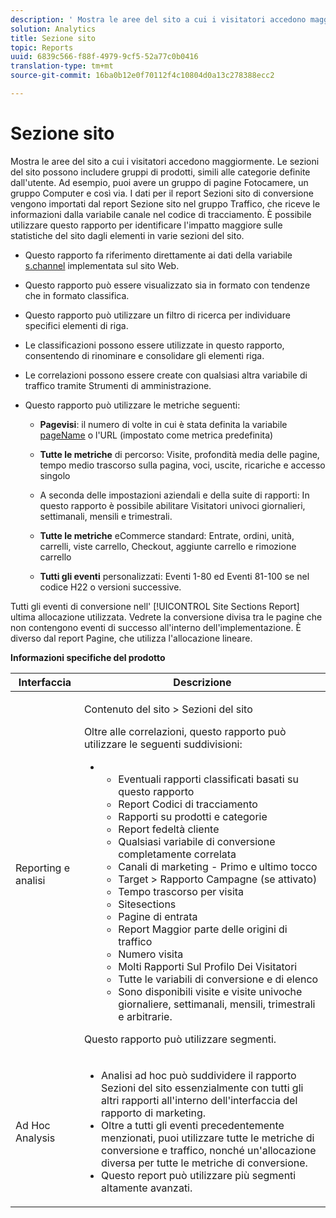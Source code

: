 ```yaml
---
description: ' Mostra le aree del sito a cui i visitatori accedono maggiormente. Le sezioni del sito possono includere gruppi di prodotti, simili alle categorie definite dall''utente. Ad esempio, puoi avere un gruppo di pagine Fotocamere, un gruppo Computer e così via. I dati per il report Sezioni sito di conversione vengono importati dal report Sezione sito nel gruppo Traffico, che riceve le informazioni dalla variabile canale nel codice di tracciamento. È possibile utilizzare questo rapporto per identificare l''impatto maggiore sulle statistiche del sito dagli elementi in varie sezioni del sito.'
solution: Analytics
title: Sezione sito
topic: Reports
uuid: 6839c566-f88f-4979-9cf5-52a77c0b0416
translation-type: tm+mt
source-git-commit: 16ba0b12e0f70112f4c10804d0a13c278388ecc2

---
```



# Sezione sito

 Mostra le aree del sito a cui i visitatori accedono maggiormente. Le sezioni del sito possono includere gruppi di prodotti, simili alle categorie definite dall'utente. Ad esempio, puoi avere un gruppo di pagine Fotocamere, un gruppo Computer e così via. I dati per il report Sezioni sito di conversione vengono importati dal report Sezione sito nel gruppo Traffico, che riceve le informazioni dalla variabile canale nel codice di tracciamento. È possibile utilizzare questo rapporto per identificare l'impatto maggiore sulle statistiche del sito dagli elementi in varie sezioni del sito.

* Questo rapporto fa riferimento direttamente ai dati della variabile [s.channel](https://marketing.adobe.com/resources/help/en_US/sc/implement/c_channel.html) implementata sul sito Web.
* Questo rapporto può essere visualizzato sia in formato con tendenze che in formato classifica.
* Questo rapporto può utilizzare un filtro di ricerca per individuare specifici elementi di riga.
* Le classificazioni possono essere utilizzate in questo rapporto, consentendo di rinominare e consolidare gli elementi riga.
* Le correlazioni possono essere create con qualsiasi altra variabile di traffico tramite Strumenti di amministrazione.
* Questo rapporto può utilizzare le metriche seguenti:

   * **Pagevisi**: il numero di volte in cui è stata definita la variabile [pageName](https://marketing.adobe.com/resources/help/en_US/sc/implement/c_pagename.html) o l'URL (impostato come metrica predefinita)

   * **Tutte le metriche** di percorso: Visite, profondità media delle pagine, tempo medio trascorso sulla pagina, voci, uscite, ricariche e accesso singolo
   * A seconda delle impostazioni aziendali e della suite di rapporti: In questo rapporto è possibile abilitare Visitatori univoci giornalieri, settimanali, mensili e trimestrali.
   * **Tutte le metriche** eCommerce standard: Entrate, ordini, unità, carrelli, viste carrello, Checkout, aggiunte carrello e rimozione carrello
   * **Tutti gli eventi** personalizzati: Eventi 1-80 ed Eventi 81-100 se nel codice H22 o versioni successive.

Tutti gli eventi di conversione nell' [!UICONTROL Site Sections Report] ultima allocazione utilizzata. Vedrete la conversione divisa tra le pagine che non contengono eventi di successo all'interno dell'implementazione. È diverso dal report [](/help/components/c-variables/dimensionslist/reports-pages.md)Pagine, che utilizza l'allocazione lineare.

**Informazioni specifiche del prodotto**

<table id="table_525FDF95C8ED4BF2A1E25BE2DA971EFB"> 
 <thead> 
  <tr> 
   <th colname="col1" class="entry"> Interfaccia </th> 
   <th colname="col2" class="entry"> Descrizione </th> 
  </tr> 
 </thead>
 <tbody> 
  <tr> 
   <td colname="col1"> Reporting e analisi </td> 
   <td colname="col2"> <p> <span class="uicontrol"> Contenuto</span> del sito &gt; <span class="uicontrol"> Sezioni del sito</span> </p> <p>Oltre alle correlazioni, questo rapporto può utilizzare le seguenti suddivisioni: </p> 
    <ul id="ul_9CD009D89B134C53807332E3C88D3C44"> 
     <li id="li_566417EB074D425C9A1F4FB28AA7FAB4"> 
      <ul id="ul_3795C7AAE6DA4B7E96FCDC7F3211DFBB"> 
       <li id="li_50B295E961724CFB83D222DE9B4C7FF2">Eventuali rapporti classificati basati su questo rapporto </li> 
       <li id="li_697682892D8841BC8120BEC0E1AE9753"> <span class="wintitle"> Report Codici di tracciamento</span> </li> 
       <li id="li_F6D893FCBA7A4B3EB04715833CA41022"> <span class="wintitle"> Rapporti su prodotti</span> e <span class="wintitle"> categorie</span> </li> 
       <li id="li_9F379E61DB4F4753AE1FFFC8F9C17347"> <span class="wintitle"> Report fedeltà cliente</span> </li> 
       <li id="li_64A6A06F9265410ABB425DA4AF50C440">Qualsiasi variabile di conversione completamente correlata </li> 
       <li id="li_907DDFCC35AB48EEA5B169B4A2598FB1"> <span class="wintitle"> Canali di marketing - Primo e ultimo tocco</span> </li> 
       <li id="li_B08A0DCB40154152AF1033B7629A5B5A"> <span class="uicontrol"> Target</span> &gt; Rapporto <span class="uicontrol"> Campagne</span> (se attivato) </li> 
       <li id="li_6D4E65DD6E2B49C9A8C12181D23F185A">Tempo trascorso per visita </li> 
       <li id="li_C6D3AD5A534243A8A6E17C663FEBA6BA">Sitesections </li> 
       <li id="li_E1F46EED5CE2425D83200A2FCB686EE5">Pagine di entrata </li> 
       <li id="li_1201EE0EBF13476C9A9525E0700F30F3">Report Maggior parte delle origini di traffico </li> 
       <li id="li_563E07858FB1473BB22C2B191E8BE620">Numero visita </li> 
       <li id="li_1CAD77ABA6A2454282A4DA7E88C047E8">Molti Rapporti Sul Profilo Dei Visitatori </li> 
       <li id="li_D3A04E4CD8EC4646AAB90BF19F0AFA8A">Tutte le variabili di conversione e di elenco </li> 
       <li id="li_01C194CE0F3E4C0694A34B4C6697F385">Sono disponibili visite e visite univoche giornaliere, settimanali, mensili, trimestrali e arbitrarie. </li> 
      </ul> </li> 
    </ul> <p>Questo rapporto può utilizzare segmenti. </p> </td> 
  </tr> 
  <tr> 
   <td colname="col1"> Ad Hoc Analysis </td> 
   <td colname="col2"> 
    <ul id="ul_DFF9BFC01FC1424B8905C2D2C0EFD156"> 
     <li id="li_65FDF1C165C84F729E0EE84FF671B5E4">Analisi ad hoc può suddividere il rapporto Sezioni del sito essenzialmente con tutti gli altri rapporti all'interno dell'interfaccia del rapporto di marketing. </li> 
     <li id="li_2159DE10C52D40AA89E4C934FC184641">Oltre a tutti gli eventi precedentemente menzionati, puoi utilizzare tutte le metriche di conversione e traffico, nonché un'allocazione diversa per tutte le metriche di conversione. </li> 
     <li id="li_3A23C6286D314B5D814612469F4F77C5">Questo report può utilizzare più segmenti altamente avanzati. </li> 
    </ul> </td> 
  </tr> 
 </tbody> 
</table>

